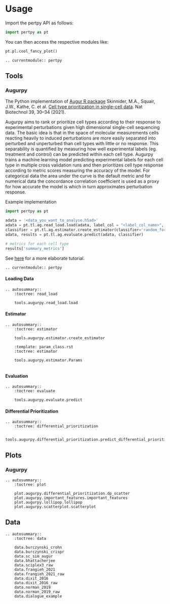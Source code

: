 # Usage

Import the pertpy API as follows:

```python
import pertpy as pt
```

You can then access the respective modules like:

```python
pt.pl.cool_fancy_plot()
```

```{eval-rst}
.. currentmodule:: pertpy
```

## Tools

### Augurpy

The Python implementation of [Augur R package](https://github.com/neurorestore/Augur) Skinnider, M.A., Squair, J.W., Kathe, C. et al. [Cell type prioritization in single-cell data](https://doi.org/10.1038/s41587-020-0605-1). Nat Biotechnol 39, 30–34 (2021).

Augurpy aims to rank or prioritize cell types according to their response to experimental perturbations given high dimensional single-cell sequencing data.
The basic idea is that in the space of molecular measurements cells reacting heavily to induced perturbations are more easily separated into perturbed and unperturbed than cell types with little or no response.
This separability is quantified by measuring how well experimental labels (eg. treatment and control) can be predicted within each cell type. Augurpy trains a machine learning model predicting experimental labels for each cell type in multiple cross validation runs and then prioritizes cell type response according to metric scores measuring the accuracy of the model. For categorical data the area under the curve is the default metric and for numerical data the concordance correlation coefficient is used as a proxy for how accurate the model is which in turn approximates perturbation response.

Example implementation

```python
import pertpy as pt

adata = '<data_you_want_to_analyse.h5ad>'
adata = pt.tl.ag.read_load.load(adata, label_col = "<label_col_name>", cell_type_col = "<cell_type_col_name>")
classifier = pt.tl.ag.estimator.create_estimator(classifier='random_forest_classifier')
adata, results = pt.tl.ag.evaluate.predict(adata, classifier)

# metrics for each cell type
results['summary_metrics']
```

See [here](tutorials) for a more elaborate tutorial.

```{eval-rst}
.. currentmodule:: pertpy
```

#### Loading Data

```{eval-rst}
.. autosummary::
    :toctree: read_load

    tools.augurpy.read_load.load
```

#### Estimator

```{eval-rst}
.. autosummary::
    :toctree: estimator

    tools.augurpy.estimator.create_estimator

    :template: param_class.rst
    :toctree: estimator

    tools.augurpy.estimator.Params


```

#### Evaluation

```{eval-rst}
.. autosummary::
    :toctree: evaluate

    tools.augurpy.evaluate.predict
```

#### Differential Prioritization

```{eval-rst}
.. autosummary::
    :toctree: differential_prioritization

    tools.augurpy.differential_prioritization.predict_differential_prioritization
```

## Plots

### Augurpy

```{eval-rst}
.. autosummary::
    :toctree: plot

    plot.augurpy.differential_prioritization.dp_scatter
    plot.augurpy.important_features.important_features
    plot.augurpy.lollipop.lollipop
    plot.augurpy.scatterplot.scatterplot

```

## Data

```{eval-rst}
.. autosummary::
    :toctree: data

    data.burczynski_crohn
    data.burczynski_crispr
    data.sc_sim_augur
    data.bhattacherjee
    data.sciplex3_raw
    data.frangieh_2021
    data.frangieh_2021_raw
    data.dixit_2016
    data.dixit_2016_raw
    data.norman_2019
    data.norman_2019_raw
    data.dialogue_example
```
